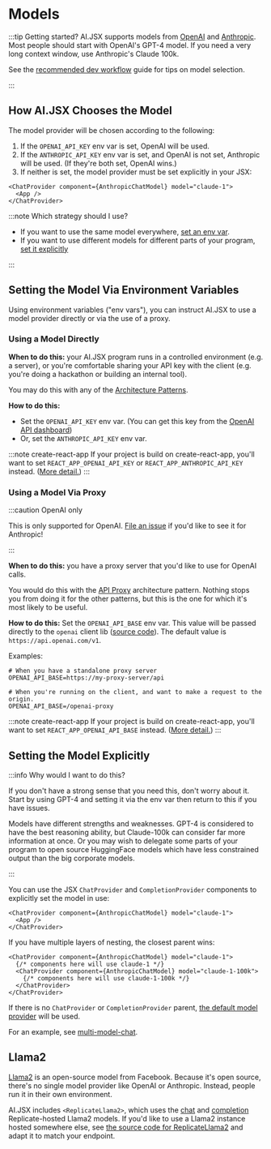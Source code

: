 # Models

:::tip Getting started?
AI.JSX supports models from [OpenAI](https://openai.com/) and [Anthropic](https://www.anthropic.com/). Most people should start with OpenAI's GPT-4 model. If you need a very long context window, use Anthropic's Claude 100k.

See the [recommended dev workflow](./brand-new.md#recommended-dev-workflow) guide for tips on model selection.

:::

## How AI.JSX Chooses the Model

The model provider will be chosen according to the following:

1. If the `OPENAI_API_KEY` env var is set, OpenAI will be used.
1. If the `ANTHROPIC_API_KEY` env var is set, and OpenAI is not set, Anthropic will be used. (If they're both set, OpenAI wins.)
1. If neither is set, the model provider must be set explicitly in your JSX:

```tsx
<ChatProvider component={AnthropicChatModel} model="claude-1">
  <App />
</ChatProvider>
```

:::note Which strategy should I use?

- If you want to use the same model everywhere, [set an env var](#setting-the-model-via-environment-variables).
- If you want to use different models for different parts of your program, [set it explicitly](#setting-the-model-explicitly)

:::

## Setting the Model Via Environment Variables

Using environment variables ("env vars"), you can instruct AI.JSX to use a model provider directly or via the use of a proxy.

### Using a Model Directly

**When to do this:** your AI.JSX program runs in a controlled environment (e.g. a server), or you're comfortable sharing your API key with the client (e.g. you're doing a hackathon or building an internal tool).

You may do this with any of the [Architecture Patterns](./architecture.mdx).

**How to do this:**

- Set the `OPENAI_API_KEY` env var. (You can get this key from the [OpenAI API dashboard](https://platform.openai.com/account/api-keys))
- Or, set the `ANTHROPIC_API_KEY` env var.

:::note create-react-app
If your project is build on create-react-app, you'll want to set `REACT_APP_OPENAI_API_KEY` or `REACT_APP_ANTHROPIC_API_KEY` instead. ([More detail.](https://create-react-app.dev/docs/adding-custom-environment-variables/))
:::

### Using a Model Via Proxy

:::caution OpenAI only

This is only supported for OpenAI. [File an issue](https://github.com/fixie-ai/ai-jsx/issues) if you'd like to see it for Anthropic!

:::

**When to do this:** you have a proxy server that you'd like to use for OpenAI calls.

You would do this with the [API Proxy](./architecture.mdx#architecture-2-api-proxy) architecture pattern. Nothing stops you from doing it for the other patterns, but this is the one for which it's most likely to be useful.

**How to do this:** Set the `OPENAI_API_BASE` env var. This value will be passed directly to the `openai` client lib ([source code](https://github.com/openai/openai-node/blob/dc821be3018c832650e21285bade265099f99efb/base.ts#L22)). The default value is `https://api.openai.com/v1`.

Examples:

```console
# When you have a standalone proxy server
OPENAI_API_BASE=https://my-proxy-server/api

# When you're running on the client, and want to make a request to the origin.
OPENAI_API_BASE=/openai-proxy
```

:::note create-react-app
If your project is build on create-react-app, you'll want to set `REACT_APP_OPENAI_API_BASE` instead. ([More detail.](https://create-react-app.dev/docs/adding-custom-environment-variables/))
:::

## Setting the Model Explicitly

:::info Why would I want to do this?

If you don't have a strong sense that you need this, don't worry about it. Start by using GPT-4 and setting it via the env var then return to this if you have issues.

Models have different strengths and weaknesses. GPT-4 is considered to have the best reasoning ability, but Claude-100k can consider far more information at once. Or you may wish to delegate some parts of your program to open source HuggingFace models which have less constrained output than the big corporate models.

:::

You can use the JSX `ChatProvider` and `CompletionProvider` components to explicitly set the model in use:

```tsx
<ChatProvider component={AnthropicChatModel} model="claude-1">
  <App />
</ChatProvider>
```

If you have multiple layers of nesting, the closest parent wins:

```tsx
<ChatProvider component={AnthropicChatModel} model="claude-1">
  {/* components here will use claude-1 */}
  <ChatProvider component={AnthropicChatModel} model="claude-1-100k">
    {/* components here will use claude-1-100k */}
  </ChatProvider>
</ChatProvider>
```

If there is no `ChatProvider` or `CompletionProvider` parent, [the default model provider](#how-aijsx-chooses-the-model) will be used.

For an example, see [multi-model-chat](https://github.com/fixie-ai/ai-jsx/blob/main/packages/examples/src/multi-model-chat.tsx).

## Llama2

[Llama2](https://huggingface.co/docs/transformers/main/model_doc/llama2) is an open-source model from Facebook. Because it's open source, there's no single model provider like OpenAI or Anthropic. Instead, people run it in their own environment.

AI.JSX includes `<ReplicateLlama2>`, which uses the [chat](https://replicate.com/replicate/llama70b-v2-chat) and [completion](https://replicate.com/replicate/llama70b-v2) Replicate-hosted Llama2 models. If you'd like to use a Llama2 instance hosted somewhere else, see [the source code for ReplicateLlama2](https://github.com/fixie-ai/ai-jsx/blob/main/packages/ai-jsx/src/lib/replicate-llama2.tsx) and adapt it to match your endpoint.
